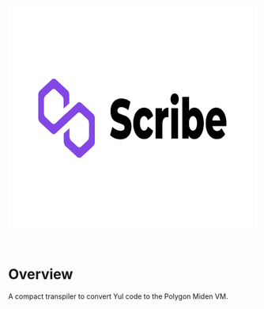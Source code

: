 
<br />
<p align="center">
    <img src="Scribe.png" alt="Logo" width="800" height="450">
  <p align="center">

 
<br />


# Overview
 A compact transpiler to convert Yul code to the Polygon Miden VM.